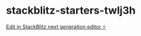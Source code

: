 # stackblitz-starters-twlj3h

[Edit in StackBlitz next generation editor ⚡️](https://stackblitz.com/~/github.com/Gringo123337/stackblitz-starters-twlj3h)